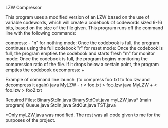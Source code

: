 LZW Compressor

This program uses a modified version of an LZW based on the use of variable codewords, which will create a codebook of codewords sized
9-16 bits, based on the size of the file given. This program runs off the command line with the following commands:

compress: - 
	"n" for nothing mode: Once the codebook is full, the program continues using the full codebook
	"r" for reset mode: Once the codebook is full, the program empties the codebook and starts fresh
	"m" for monitor mode: Once the codebook is full, the program begins monitoring the compression ratio of the file. If it drops below a certain point, the program empties the codebook
decompress: +

Example of command line launch: (to compress foo.txt to foo.lzw and decompress it again)
java MyLZW - r < foo.txt > foo.lzw
java MyLZW + < foo.lzw > foo2.txt

Required Files:
BinaryStdIn.java
BinaryStdOut.java
myLZW.java* (main program)
Queue.java
StdIn.java
StdOut.java
TST.java

*Only myLZW.java was modified. The rest was all code given to me for the purposes of the project.
